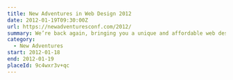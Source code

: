 ```yaml
---
title: New Adventures in Web Design 2012
date: 2012-01-19T09:30:00Z
url: https://newadventuresconf.com/2012/
summary: We’re back again, bringing you a unique and affordable web design conference in the heart of England.
category:
  - New Adventures
start: 2012-01-18
end: 2012-01-19
placeId: 9c4wxr3v+qc
---
```

